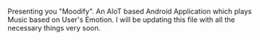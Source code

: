 Presenting you "Moodify". An AIoT based Android Application which plays Music based on User's Emotion.
I will be updating this file with all the necessary things very soon.
